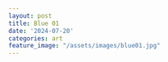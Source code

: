 ```yaml
---
layout: post
title: Blue 01
date: '2024-07-20'
categories: art
feature_image: "/assets/images/blue01.jpg"
---
```

